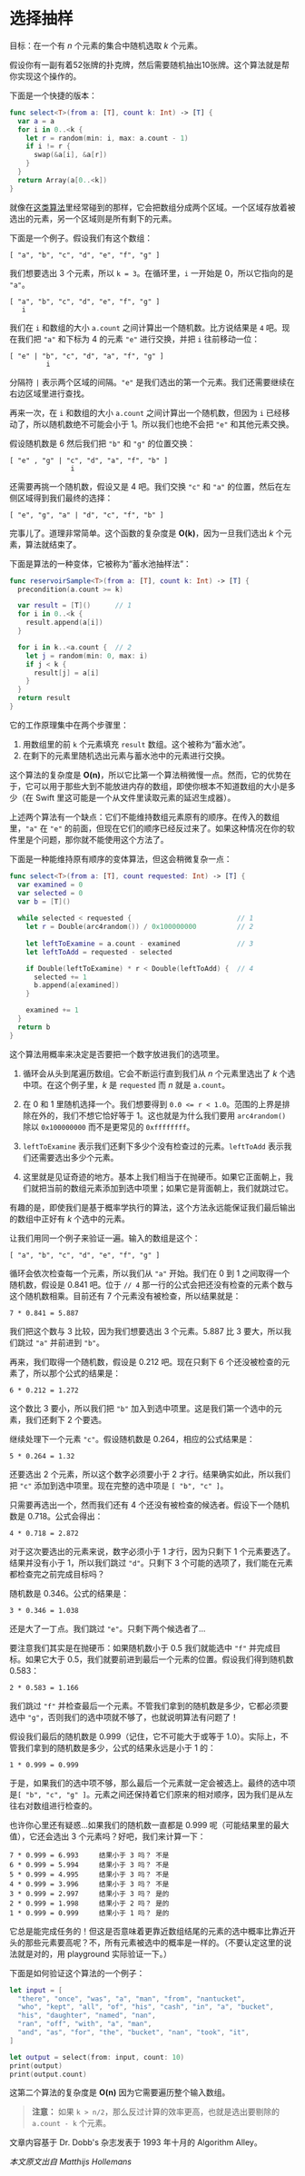 # 选择抽样

目标：在一个有 *n* 个元素的集合中随机选取 *k* 个元素。

假设你有一副有着52张牌的扑克牌，然后需要随机抽出10张牌。这个算法就是帮你实现这个操作的。

下面是一个快捷的版本：

```swift
func select<T>(from a: [T], count k: Int) -> [T] {
  var a = a
  for i in 0..<k {
    let r = random(min: i, max: a.count - 1)
    if i != r {
      swap(&a[i], &a[r])
    }
  }
  return Array(a[0..<k])
}
```

就像在[这类算法](../Shuffle/)里经常碰到的那样，它会把数组分成两个区域。一个区域存放着被选出的元素，另一个区域则是所有剩下的元素。

下面是一个例子。假设我们有这个数组：

	[ "a", "b", "c", "d", "e", "f", "g" ]
	
我们想要选出 3 个元素，所以 `k = 3`。在循环里，`i` 一开始是 0，所以它指向的是 `"a"`。

	[ "a", "b", "c", "d", "e", "f", "g" ]
	   i

我们在 `i` 和数组的大小 `a.count` 之间计算出一个随机数。比方说结果是 `4` 吧。现在我们把 `"a"` 和下标为 4 的元素 `"e"` 进行交换，并把 `i` 往前移动一位：

	[ "e" | "b", "c", "d", "a", "f", "g" ]
	         i

分隔符 `|` 表示两个区域的间隔。`"e"` 是我们选出的第一个元素。我们还需要继续在右边区域里进行查找。

再来一次，在 `i` 和数组的大小 `a.count` 之间计算出一个随机数，但因为 `i` 已经移动了，所以随机数绝不可能会小于 1。所以我们也绝不会把 `"e"` 和其他元素交换。

假设随机数是 6 然后我们把 `"b"` 和 `"g"` 的位置交换：

	[ "e" , "g" | "c", "d", "a", "f", "b" ]
	               i

还需要再挑一个随机数，假设又是 4 吧。我们交换 `"c"` 和 `"a"` 的位置，然后在左侧区域得到我们最终的选择：

	[ "e", "g", "a" | "d", "c", "f", "b" ]

完事儿了。道理非常简单。这个函数的复杂度是 **O(k)**，因为一旦我们选出 *k* 个元素，算法就结束了。

下面是算法的一种变体，它被称为“蓄水池抽样法”：

```swift
func reservoirSample<T>(from a: [T], count k: Int) -> [T] {
  precondition(a.count >= k)

  var result = [T]()      // 1
  for i in 0..<k {
    result.append(a[i])
  }

  for i in k..<a.count {  // 2
    let j = random(min: 0, max: i)
    if j < k {
      result[j] = a[i]
    }
  }
  return result
}
```

它的工作原理集中在两个步骤里：

1. 用数组里的前 `k` 个元素填充 `result` 数组。这个被称为“蓄水池”。
2. 在剩下的元素里随机选出元素与蓄水池中的元素进行交换。

这个算法的复杂度是 **O(n)**，所以它比第一个算法稍微慢一点。然而，它的优势在于，它可以用于那些大到不能放进内存的数组，即使你根本不知道数组的大小是多少（在 Swift 里这可能是一个从文件里读取元素的延迟生成器）。

上述两个算法有一个缺点：它们不能维持数组元素原有的顺序。在传入的数组里，`"a"` 在 `"e"` 的前面，但现在它们的顺序已经反过来了。如果这种情况在你的软件里是个问题，那你就不能使用这个方法了。

下面是一种能维持原有顺序的变体算法，但这会稍微复杂一点：

```swift
func select<T>(from a: [T], count requested: Int) -> [T] {
  var examined = 0
  var selected = 0
  var b = [T]()
  
  while selected < requested {                          // 1
    let r = Double(arc4random()) / 0x100000000          // 2
    
    let leftToExamine = a.count - examined              // 3
    let leftToAdd = requested - selected

    if Double(leftToExamine) * r < Double(leftToAdd) {  // 4
      selected += 1
      b.append(a[examined])
    }

    examined += 1
  }
  return b
}
```

这个算法用概率来决定是否要把一个数字放进我们的选项里。

1. 循环会从头到尾遍历数组。它会不断运行直到我们从 *n* 个元素里选出了 *k* 个选中项。在这个例子里，*k* 是 `requested` 而 *n* 就是 `a.count`。

2. 在 0 和 1 里随机选择一个。我们想要得到 `0.0 <= r < 1.0`。范围的上界是排除在外的，我们不想它恰好等于 1。这也就是为什么我们要用 `arc4random()` 除以 `0x100000000` 而不是更常见的 `0xffffffff`。

3. `leftToExamine` 表示我们还剩下多少个没有检查过的元素。`leftToAdd` 表示我们还需要选出多少个元素。

4. 这里就是见证奇迹的地方。基本上我们相当于在抛硬币。如果它正面朝上，我们就把当前的数组元素添加到选中项里；如果它是背面朝上，我们就跳过它。

有趣的是，即使我们是基于概率学执行的算法，这个方法永远能保证我们最后输出的数组中正好有 *k* 个选中的元素。

让我们用同一个例子来验证一遍。输入的数组是这个：

	[ "a", "b", "c", "d", "e", "f", "g" ]

循环会依次检查每一个元素，所以我们从 `"a"` 开始。我们在 0 到 1 之间取得一个随机数，假设是 0.841 吧。位于 `// 4` 那一行的公式会把还没有检查的元素个数与这个随机数相乘。目前还有 7 个元素没有被检查，所以结果就是：

	7 * 0.841 = 5.887

我们把这个数与 3 比较，因为我们想要选出 3 个元素。5.887 比 3 要大，所以我们跳过 `"a"` 并前进到 `"b"`。

再来，我们取得一个随机数，假设是 0.212 吧。现在只剩下 6 个还没被检查的元素了，所以那个公式的结果是：

	6 * 0.212 = 1.272

这个数比 3 要小，所以我们把 `"b"` 加入到选中项里。这是我们第一个选中的元素，我们还剩下 2 个要选。

继续处理下一个元素 `"c"`。假设随机数是 0.264，相应的公式结果是：

	5 * 0.264 = 1.32

还要选出 2 个元素，所以这个数字必须要小于 2 才行。结果确实如此，所以我们把 `"c"` 添加到选中项里。现在完整的选中项是 `[ "b", "c" ]`。

只需要再选出一个，然而我们还有 4 个还没有被检查的候选者。假设下一个随机数是 0.718。公式会得出：

	4 * 0.718 = 2.872

对于这次要选出的元素来说，数字必须小于 1 才行，因为只剩下 1 个元素要选了。结果并没有小于 1，所以我们跳过 `"d"`。只剩下 3 个可能的选项了，我们能在元素都检查完之前完成目标吗？

随机数是 0.346。公式的结果是：

	3 * 0.346 = 1.038
	
还是大了一丁点。我们跳过 `"e"`。只剩下两个候选者了...

要注意我们其实是在抛硬币：如果随机数小于 0.5 我们就能选中 `"f"` 并完成目标。如果它大于 0.5，我们就要前进到最后一个元素的位置。假设我们得到随机数 0.583：

	2 * 0.583 = 1.166

我们跳过 `"f"` 并检查最后一个元素。不管我们拿到的随机数是多少，它都必须要选中 `"g"`，否则我们的选中项就不够了，也就说明算法有问题了！

假设我们最后的随机数是 0.999（记住，它不可能大于或等于 1.0）。实际上，不管我们拿到的随机数是多少，公式的结果永远是小于 1 的：

	1 * 0.999 = 0.999

于是，如果我们的选中项不够，那么最后一个元素就一定会被选上。最终的选中项是`[ "b", "c", "g" ]`。元素之间还保持着它们原来的相对顺序，因为我们是从左往右对数组进行检查的。

也许你心里还有疑惑...如果我们的随机数一直都是 0.999 呢（可能结果里的最大值），它还会选出 3 个元素吗？好吧，我们来计算一下：

	7 * 0.999 = 6.993     结果小于 3 吗？ 不是
	6 * 0.999 = 5.994     结果小于 3 吗？ 不是
	5 * 0.999 = 4.995     结果小于 3 吗？ 不是
	4 * 0.999 = 3.996     结果小于 3 吗？ 不是
	3 * 0.999 = 2.997     结果小于 3 吗？ 是的
	2 * 0.999 = 1.998     结果小于 2 吗？ 是的
	1 * 0.999 = 0.999     结果小于 1 吗？ 是的

它总是能完成任务的！但这是否意味着更靠近数组结尾的元素的选中概率比靠近开头的那些元素要高呢？不，所有元素被选中的概率是一样的。（不要认定这里的说法就是对的，用 playground 实际验证一下。）

下面是如何验证这个算法的一个例子：

```swift
let input = [
  "there", "once", "was", "a", "man", "from", "nantucket",
  "who", "kept", "all", "of", "his", "cash", "in", "a", "bucket",
  "his", "daughter", "named", "nan",
  "ran", "off", "with", "a", "man",
  "and", "as", "for", "the", "bucket", "nan", "took", "it",
]

let output = select(from: input, count: 10)
print(output)
print(output.count)
```

这第二个算法的复杂度是 **O(n)** 因为它需要遍历整个输入数组。

> **注意：** 如果 `k > n/2`，那么反过计算的效率更高，也就是选出要剔除的 `a.count - k` 个元素。

文章内容基于 Dr. Dobb's 杂志发表于 1993 年十月的 Algorithm Alley。

*本文原文出自 Matthijs Hollemans*
